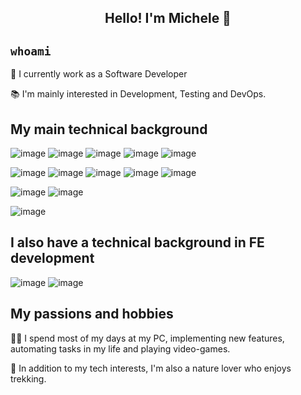 

<h2 align="center">
  Hello! I'm Michele 👋
</h2>

## <code>whoami</code>
🔭 I currently work as a Software Developer

📚 I'm mainly interested in Development, Testing and DevOps.

## My main technical background

![image](https://img.shields.io/badge/Typescript-0000ff?style=for-the-badge&logo=typescript&logoColor=white)
![image](https://img.shields.io/badge/Python-FFD43B?style=for-the-badge&logo=python&logoColor=blu)
![image](https://img.shields.io/badge/SpringBoot-6DB33F?style=flat-square&logo=Spring&logoColor=white)
![image](https://img.shields.io/badge/node.js-339933?style=for-the-badge&logo=Node.js&logoColor=white)
![image](https://img.shields.io/badge/C-00599C?style=for-the-badge&logo)

![image](https://img.shields.io/badge/Terraform-7B42BC?style=for-the-badge&logo=terraform&logoColor=white)
![image](https://img.shields.io/badge/Docker-2CA5E0?style=for-the-badge&logo=docker&logoColor=white)
![image](https://img.shields.io/badge/kubernetes-326CE5?&style=plastic&logo=kubernetes&logoColor=white)
![image](https://img.shields.io/badge/Azure_DevOps-0078D7?style=for-the-badge&logo=azure-devops&logoColor=white)
![image](https://img.shields.io/badge/Pytest-0A9EDC?logo=pytest)

![image](https://img.shields.io/badge/Linux-FCC624?style=for-the-badge&logo=linux&logoColor=black)
![image](https://img.shields.io/badge/GIT-E44C30?style=for-the-badge&logo=git&logoColor=white)

![image](https://img.shields.io/badge/Shell_Script-121011?style=for-the-badge&logo=gnu-bash&logoColor=white)

## I also have a technical background in FE development

![image](https://img.shields.io/badge/Angular-DD0031?style=for-the-badge&logo=angular&logoColor=white)
![image](https://img.shields.io/badge/tailwindcss-0F172A?&logo=tailwindcss)


## My passions and hobbies

👨‍💻 I spend most of my days at my PC, implementing new features, automating tasks in my life and playing video-games.

🌲 In addition to my tech interests, I'm also a nature lover who enjoys trekking.
